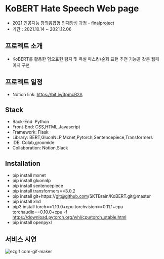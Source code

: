 # KoBERT Hate Speech Web page
* 2021 인공지능 창의융합형 인재양성 과정 - finalproject
* 기간 : 2021.10.14 ~ 2021.12.06

## 프로젝트 소개
* KoBERT를 활용한 혐오표현 탐지 및 욕설 마스킹/순화 표현 추천 기능을 갖춘 웹페이지 구현

## 프로젝트 일정
* Notion link: https://bit.ly/3pmcR2A

## Stack
* Back-End: Python
* Front-End: CSS,HTML,Javascript
* Framework: Flask
* Library: BERT,GluonNLP,Mxnet,Pytorch,Sentencepiece,Transformers
* IDE: Colab,groomide
* Collaboration: Notion,Slack

## Installation
* pip install mxnet
* pip install gluonnlp               
* pip install sentencepiece
* pip install transformers==3.0.2
* pip install git+https://git@github.com/SKTBrain/KoBERT.git@master
* pip install xlrd
* pip3 install torch==1.10.0+cpu torchvision==0.11.1+cpu torchaudio==0.10.0+cpu -f https://download.pytorch.org/whl/cpu/torch_stable.html
* pip install openpyxl

## 서비스 시연
![ezgif com-gif-maker](https://user-images.githubusercontent.com/78197111/144001285-f379a72a-1853-4102-b499-ff409541d893.gif)
